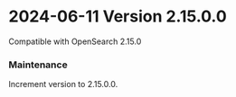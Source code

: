 # 2024-06-11 Version 2.15.0.0

Compatible with OpenSearch 2.15.0

### Maintenance
Increment version to 2.15.0.0.
